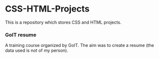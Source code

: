 # CSS-HTML-Projects
This is a repository which stores CSS and HTML projects. 

### GoIT resume
A training course organized by GoIT. The aim was to create a resume (the data used is not of my person).

